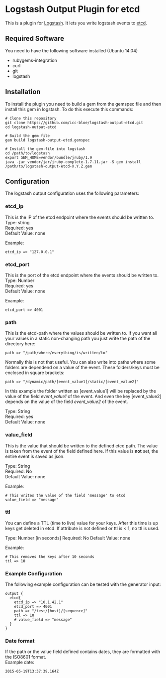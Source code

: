 # Logstash Output Plugin for etcd

This is a plugin for [Logstash](https://github.com/elasticsearch/logstash).
It lets you write logstash events to [etcd](https://github.com/coreos/etcd).

## Required Software
You need to have the following software installed (Ubuntu 14.04)
- rubygems-integration
- curl
- git
- logstash

## Installation
To install the plugin you need to build a gem from the gemspec file and then install this gem in logstash.
To do this execute this commands:
```
# Clone this repository
git clone https://github.com/icc-bloe/logstash-output-etcd.git
cd logstash-output-etcd

# Build the gem file
gem build logstash-output-etcd.gemspec

# Install the gem-file into logstash
cd /path/to/logstash
export GEM_HOME=vendor/bundle/jruby/1.9
java -jar vendor/jar/jruby-complete-1.7.11.jar -S gem install /path/to/logstash-output-etcd-X.Y.Z.gem
```

## Configuration
The logstash output configuration uses the following parameters:

### etcd_ip
This is the IP of the etcd endpoint where the events should be written to.  
Type: string  
Required: yes  
Default Value: none  

Example:  
```
etcd_ip => "127.0.0.1"
```

### etcd_port
This is the port of the etcd endpoint where the events should be written to.  
Type: Number  
Required: yes  
Default Value: none  

Example:  
```
etcd_port => 4001
```

### path
This is the etcd-path where the values should be written to. If you want all your values in a static non-changing path you just write the path of the directory here:
```
path => "/path/where/everything/is/written/to"
```

Normally this is not that useful. You can also write into paths where some folders are dependend on a value of the event. These folders/keys must be enclosed in square brackets:
```
path => "/dynamic/path/[event_value1]/static/[event_value2]"
```
In this example the folder written as [event_value1] will be replaced by the value of the field *event_value1* of the event.
And even the key [event_value2] depends on the value of the field *event_value2* of the event.  

Type: String  
Required: yes  
Default Value: none  

### value_field
This is the value that should be written to the defined etcd path. The value is taken from the event of the field defined here.
If this value is **not** set, the entire event is saved as json.

Type: String  
Required: No  
Default Value: none  

Example:  
```
# This writes the value of the field 'message' to etcd
value_field => "message"
```

### ttl
You can define a TTL (time to live) value for your keys. After this time is up keys get deleted in etcd.
If attribute is not defined or ttl is < 1, no ttl is used.

Type: Number [in seconds]
Required: No
Default Value: none

Example:
```
# This removes the keys after 10 seconds
ttl => 10
```


### Example Configuration
The following example configuration can be tested with the generator input:
```
output {
  etcd{
  	etcd_ip => "10.1.42.1"
	etcd_port => 4001
	path => "/test/[host]/[sequence]"
	ttl => 10
	# value_field => "message"
  }
}
```

### Date format
If the path or the value field defined contains dates, they are formatted with the ISO8601 format.  
Example date:
```
2015-05-19T13:37:39.164Z
```
